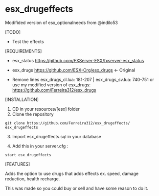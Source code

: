 # esx_drugeffects
Modifided version of esx_optionalneeds from @indilo53

[TODO]

* Test the effects

[REQUIREMENTS]

* esx_status https://github.com/FXServer-ESX/fxserver-esx_status

* esx_drugs https://github.com/ESX-Org/esx_drugs <- Original

* Remove lines esx_drugs_cl.lua: 181-207 | esx_drugs_sv.lua: 740-751 
or use my modified version of esx_drugs: https://github.com/Ferreira312/esx_drugs

[INSTALLATION]

1) CD in your resources/[esx] folder
2) Clone the repository
```
git clone https://github.com/Ferreira312/esx_drugeffects/ esx_drugeffects
```
3) Import esx_drugeffects.sql in your database

4) Add this in your server.cfg :
```
start esx_drugeffects
```

[FEATURES]

Adds the option to use drugs that adds effects ex. speed, damage reduction, health recharge.

This was made so you could buy or sell and have some reason to do it.
